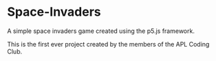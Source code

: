 # Space-Invaders
A simple space invaders game created using the p5.js framework. 

This is the first ever project created by the members of the APL Coding Club. 
